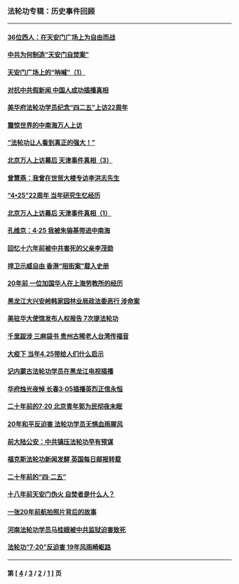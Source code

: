 ### 法轮功专辑：历史事件回顾
---
#### [36位西人：在天安门广场上为自由而战](../../pages/nf5793/n13390029.md?01150430) 
#### [中共为何制造“天安门自焚案”](../../pages/nf5793/n13183270.md?01150430) 
#### [天安门广场上的“呐喊”（1）](../../pages/nf5793/n13105277.md?01150430) 
#### [对抗中共假新闻 中国人成功插播真相](../../pages/nf5793/n12910618.md?01150430) 
#### [美华府法轮功学员纪念“四二五”上访22周年](../../pages/nf5793/n12904445.md?01150430) 
#### [震惊世界的中南海万人上访](../../pages/nf5793/n12903976.md?01150430) 
#### [“法轮功让人看到真正的强大！”](../../pages/nf5793/n12903195.md?01150430) 
#### [北京万人上访幕后 天津事件真相（3）](../../pages/nf5793/n12902807.md?01150430) 
#### [曾慧燕：我曾在世贸大楼专访李洪志先生](../../pages/nf5793/n12898729.md?01150430) 
#### [“4•25”22周年 当年研究生忆经历](../../pages/nf5793/n12894152.md?01150430) 
#### [北京万人上访幕后 天津事件真相（1）](../../pages/nf5793/n12885174.md?01150430) 
#### [孔维京：4·25 我被朱镕基带进中南海](../../pages/nf5793/n12864987.md?01150430) 
#### [回忆十六年前被中共害死的父亲李茂勋](../../pages/nf5793/n12880270.md?01150430) 
#### [捍卫示威自由 香港“阻街案”载入史册](../../pages/nf5793/n12811245.md?01150430) 
#### [20年前 一位加国华人在上海劳教所的经历](../../pages/nf5793/n12707932.md?01150430) 
#### [黑龙江大兴安岭韩家园林业局政法委恶行 涉命案](../../pages/nf5793/n12622815.md?01150430) 
#### [美驻华大使馆发布人权报告 7次提法轮功](../../pages/nf5793/n12520541.md?01150430) 
#### [千里跋涉 三麻袋书 贵州古稀老人台湾传福音](../../pages/nf5793/n12198750.md?01150430) 
#### [大疫下 当年4.25带给人们什么启示](../../pages/nf5793/n12058565.md?01150430) 
#### [记内蒙古法轮功学员在黑龙江电视插播](../../pages/nf5793/n11699194.md?01150430) 
#### [华府烛光夜悼 长春3·05插播英烈正信永恒](../../pages/nf5793/n11397432.md?01150430) 
#### [二十年前的7·20 北京青年郭为民彻夜未眠](../../pages/nf5793/n11354195.md?01150430) 
#### [20年和平反迫害 法轮功学员无惧血雨腥风](../../pages/nf5793/n11348279.md?01150430) 
#### [前大陆公安：中共镇压法轮功早有预谋](../../pages/nf5793/n11352168.md?01150430) 
#### [福克斯法轮功新闻发酵  英国每日邮报转载](../../pages/nf5793/n11285952.md?01150430) 
#### [二十年前的“四·二五”](../../pages/nf5793/n11207639.md?01150430) 
#### [十八年前天安门伪火 自焚者是什么人？](../../pages/nf5793/n10996556.md?01150430) 
#### [一张20年前航拍照片背后的故事](../../pages/nf5793/n10693797.md?01150430) 
#### [河南法轮功学员马桂娥被中共监狱迫害致死](../../pages/nf5793/n10684974.md?01150430) 
#### [法轮功“7‧20”反迫害 19年风雨崎岖路](../../pages/nf5793/n10570834.md?01150430) 

---
#### 第 [ [4](./4.md?01150430) / [3](./3.md?01150430) / [2](./2.md?01150430) / [1](./1.md?01150430) ] 页
